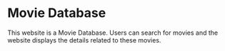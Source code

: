 # Movie Database

This website is a Movie Database. Users can search for movies and the website displays the details related to these movies.
